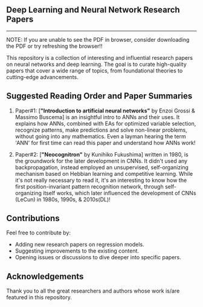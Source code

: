 ## **__Deep Learning and Neural Network Research Papers__**

---

NOTE: If you are unable to see the PDF in browser, consider downloading the PDF or try refreshing the browser!!

This repository is a collection of interesting and influential research papers on neural networks and deep learning. The goal is to curate high-quality papers that cover a wide range of topics, from foundational theories to cutting-edge advancements.

## Suggested Reading Order and Paper Summaries

1. Paper#1: [**"Introduction to artificial neural networks"** by Enzoi Grossi & Massimo Buscema] is an insightful intro to ANNs and their uses. It explains how ANNs, combined with EAs for optimized variable selection, recognize patterns, make predictions and solve non-linear problems, without going into any mathematics. Even a layman hearing the term 'ANN' for first time can read this paper and understand how ANNs work!

2. Paper#2: [**"Neocognitron"** by Kunihiko Fukushima] written in 1980, is the groundwork for the later development in CNNs. It didn't used any backpropagation, instead employed an unsupervised, self-organizing mechanism based on Hebbian learning and competitive learning. While it's not really necessary to read it, it's an interesting to know how the first position-invariant pattern recognition network, through self-organizing itself works, which later influenced the development of CNNs (LeCun) in 1980s, 1990s, & 2010s(DL)!

## Contributions

Feel free to contribute by:

* Adding new research papers on regression models.
* Suggesting improvements to the existing content.
* Opening issues or discussions to dive deeper into specific papers.

## Acknowledgements

Thank you to all the great researchers and authors whose work is/are featured in this repository.

